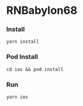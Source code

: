 # RNBabylon68

### Install
`yarn install`

### Pod Install
`cd ios && pod install`

### Run
`yarn ios`

